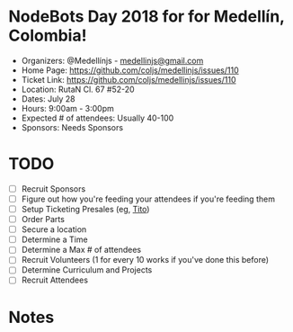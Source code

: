  # NodeBots Day 2018 for for Medellín, Colombia!

 - Organizers: @Medellínjs - medellinjs@gmail.com
 - Home Page: https://github.com/coljs/medellinjs/issues/110
 - Ticket Link: https://github.com/coljs/medellinjs/issues/110
 - Location: RutaN Cl. 67 #52-20
 - Dates: July 28
 - Hours: 9:00am - 3:00pm
 - Expected # of attendees: Usually 40-100
 - Sponsors: Needs Sponsors

# TODO

 - [ ] Recruit Sponsors
 - [ ] Figure out how you're feeding your attendees if you're feeding them
 - [ ] Setup Ticketing Presales (eg, [Tito](https://ti.to/))
 - [ ] Order Parts
 - [ ] Secure a location
 - [ ] Determine a Time
 - [ ] Determine a Max # of attendees
 - [ ] Recruit Volunteers (1 for every 10 works if you've done this before)
 - [ ] Determine Curriculum and Projects
 - [ ] Recruit Attendees

# Notes
